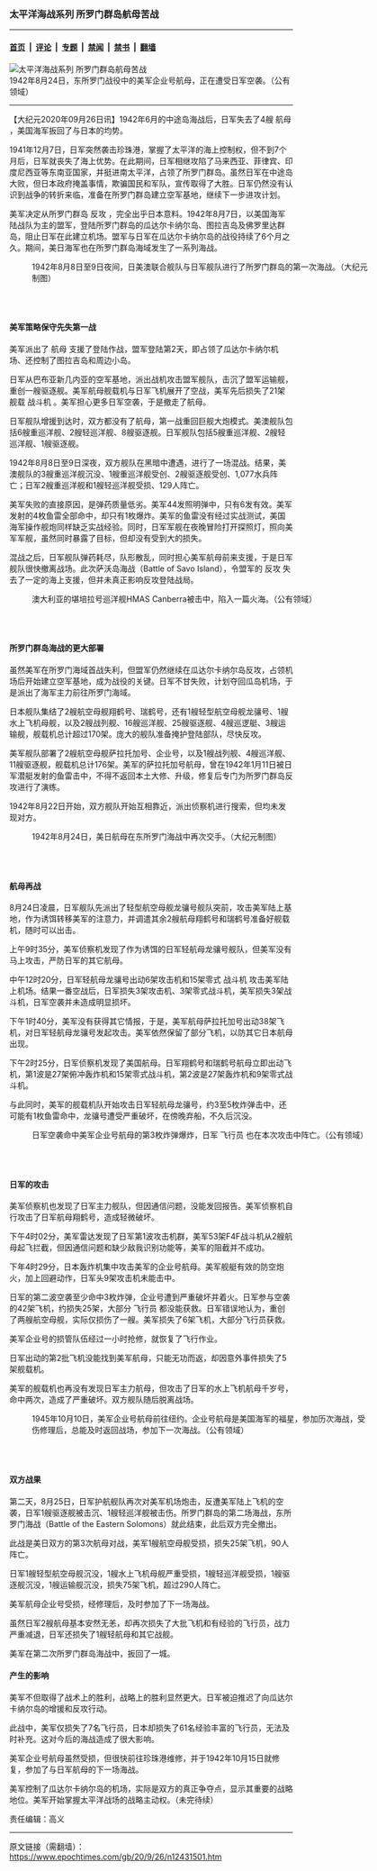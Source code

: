 ### 太平洋海战系列 所罗门群岛航母苦战

---

#### [首页](../../../..?n12431501) &nbsp;|&nbsp; [评论](../../../../../epoch-comment?n12431501) &nbsp;|&nbsp; [专题](../../../../../epoch-special?n12431501) &nbsp;|&nbsp; [禁闻](../../../../../epoch-news?n12431501) &nbsp;|&nbsp; [禁书](../../../../../books?n12431501) &nbsp;|&nbsp; [翻墙](https://github.com/gfw-breaker/nogfw/blob/master/README.md?n12431501)


<div><img alt="太平洋海战系列 所罗门群岛航母苦战" class="attachment-djy_600_400 size-djy_600_400 wp-post-image" src="https://i.epochtimes.com/assets/uploads/2020/09/USS_Enterprise_CV-6_under_attack_and_burning_during_the_Battle_of_the_Eastern_Solomons_on_24_August_1942_NH_97778-600x400.jpg"/>
<div class="caption">
 1942年8月24日，东所罗门战役中的美军企业号航母，正在遭受日军空袭。（公有领域）
</div></div><hr/><div class="post_content" id="artbody" itemprop="articleBody">
 <!-- article content begin -->
 <p>
  【大纪元2020年09月26日讯】1942年6月的中途岛海战后，日军失去了4艘
  <ok href="https://www.epochtimes.com/gb/tag/%E8%88%AA%E6%AF%8D.html">
   航母
  </ok>
  ，美国海军扳回了与日本的均势。
 </p>
 <p>
  1941年12月7日，日军突然袭击珍珠港，掌握了太平洋的海上控制权，但不到7个月后，日军就丧失了海上优势。在此期间，日军相继攻陷了马来西亚、菲律宾、印度尼西亚等东南亚国家，并挺进南太平洋，占领了所罗门群岛。虽然日军在中途岛大败，但日本政府掩盖事情，欺骗国民和军队，宣传取得了大胜。日军仍然没有认识到战争的转折来临，准备在所罗门群岛建立空军基地，继续下一步进攻计划。
 </p>
 <p>
  美军决定从所罗门群岛
  <ok href="https://www.epochtimes.com/gb/tag/%E5%8F%8D%E6%94%BB.html">
   反攻
  </ok>
  ，完全出乎日本意料。1942年8月7日，以美国海军陆战队为主的盟军，登陆所罗门群岛的瓜达尔卡纳尔岛、图拉吉岛及佛罗里达群岛，阻止日军在此建立机场。盟军与日军在瓜达尔卡纳尔岛的战役持续了6个月之久。期间，美日海军也在所罗门群岛海域发生了一系列海战。
 </p>
 <figure aria-describedby="caption-attachment-12431532" class="wp-caption aligncenter" id="attachment_12431532" style="width: 600px">
  <ok href="https://i.epochtimes.com/assets/uploads/2020/09/Battle-of-Savo-Island-map_19420809.jpg" target="_blank">
   <img alt="" class="size-large wp-image-12431532" src="https://i.epochtimes.com/assets/uploads/2020/09/Battle-of-Savo-Island-map_19420809-600x374.jpg"/>
  </ok>
  <br/><figcaption class="wp-caption-text" id="caption-attachment-12431532">
   1942年8月8日至9日夜间，日美澳联合舰队与日军舰队进行了所罗门群岛的第一次海战。（大纪元制图）
  </figcaption><br/>
 </figure><br/>
 <h4>
  <strong>
   美军策略保守先失第一战
  </strong>
 </h4>
 <p>
  美军派出了
  <ok href="https://www.epochtimes.com/gb/tag/%E8%88%AA%E6%AF%8D.html">
   航母
  </ok>
  支援了登陆作战，盟军登陆第2天，即占领了瓜达尔卡纳尔机场、还控制了图拉吉岛和周边小岛。
 </p>
 <p>
  日军从巴布亚新几内亚的空军基地，派出战机攻击盟军舰队，击沉了盟军运输舰，重创一艘驱逐舰。美军航母舰载机与日军飞机展开了空战，美军先后损失了21架舰载
  <ok href="https://www.epochtimes.com/gb/tag/%E6%88%98%E6%96%97%E6%9C%BA.html">
   战斗机
  </ok>
  。美军担心更多日军空袭，于是撤走了航母。
 </p>
 <p>
  日军舰队增援到达时，双方都没有了航母，第一战重回巨舰大炮模式。美澳舰队包括6艘重巡洋舰、2艘轻巡洋舰、8艘驱逐舰。日军舰队包括5艘重巡洋舰、2艘轻巡洋舰、1艘驱逐舰。
 </p>
 <p>
  1942年8月8日至9日深夜，双方舰队在黑暗中遭遇，进行了一场混战。结果，美澳舰队的3艘重巡洋舰沉没、1艘重巡洋舰受创、2艘驱逐舰受创、1,077水兵阵亡；日军2艘重巡洋舰和1艘轻巡洋舰受损、129人阵亡。
 </p>
 <p>
  美军失败的直接原因，是弹药质量低劣。美军44发照明弹中，只有6发有效。美军发射的4枚鱼雷全部命中，却只有1枚爆炸。美军的鱼雷没有经过实战测试，美国海军操作舰炮同样缺乏实战经验。同时，日军军舰在夜晚冒险打开探照灯，照向美军军舰，虽然同时暴露了目标，但却没有受到大的损失。
 </p>
 <p>
  混战之后，日军舰队弹药耗尽，队形散乱，同时担心美军航母前来支援，于是日军舰队很快撤离战场。此次萨沃岛海战（Battle of Savo Island），令盟军的
  <ok href="https://www.epochtimes.com/gb/tag/%E5%8F%8D%E6%94%BB.html">
   反攻
  </ok>
  失去了一定的海上支援，但并未真正影响反攻登陆战局。
 </p>
 <figure aria-describedby="caption-attachment-12431535" class="wp-caption aligncenter" id="attachment_12431535" style="width: 600px">
  <ok href="https://i.epochtimes.com/assets/uploads/2020/09/Sinking_HMAS_Canberra_D33_with_US_destroyers_on_9_August_1942.jpg" target="_blank">
   <img alt="" class="size-large wp-image-12431535" src="https://i.epochtimes.com/assets/uploads/2020/09/Sinking_HMAS_Canberra_D33_with_US_destroyers_on_9_August_1942-600x303.jpg"/>
  </ok>
  <br/><figcaption class="wp-caption-text" id="caption-attachment-12431535">
   澳大利亚的堪培拉号巡洋舰HMAS Canberra被击中，陷入一篇火海。（公有领域）
  </figcaption><br/>
 </figure><br/>
 <h4>
  <strong>
   所罗门群岛海战的更大部署
  </strong>
 </h4>
 <p>
  虽然美军在所罗门海域首战失利，但盟军仍然继续在瓜达尔卡纳尔岛反攻，占领机场后开始建立空军基地，成为战役的关键。日军不甘失败，计划夺回瓜岛机场，于是派出了海军主力前往所罗门海域。
 </p>
 <p>
  日本舰队集结了2艘航空母舰翔鹤号、瑞鹤号，还有1艘轻型航空母舰龙骧号、1艘水上飞机母舰，以及2艘战列舰、16艘巡洋舰、25艘驱逐舰、4艘巡逻艇、3艘运输舰，舰载机总计超过170架。庞大的舰队准备掩护登陆部队，尽快反攻。
 </p>
 <p>
  美军舰队部署了2艘航空母舰萨拉托加号、企业号，以及1艘战列舰、4艘巡洋舰、11艘驱逐舰，舰载机总计176架。美军的萨拉托加号航母，曾在1942年1月11日被日军潜艇发射的鱼雷击中，不得不返回本土大修、升级，修复后专门为所罗门群岛反攻进行了演练。
 </p>
 <p>
  1942年8月22日开始，双方舰队开始互相靠近，派出侦察机进行搜索，但均未发现对方。
 </p>
 <figure aria-describedby="caption-attachment-12431539" class="wp-caption aligncenter" id="attachment_12431539" style="width: 600px">
  <ok href="https://i.epochtimes.com/assets/uploads/2020/09/Battle-of-the-Eastern-Solomons_19420824.jpg" target="_blank">
   <img alt="" class="size-large wp-image-12431539" src="https://i.epochtimes.com/assets/uploads/2020/09/Battle-of-the-Eastern-Solomons_19420824-600x373.jpg"/>
  </ok>
  <br/><figcaption class="wp-caption-text" id="caption-attachment-12431539">
   1942年8月24日，美日航母在东所罗门海战中再次交手。（大纪元制图）
  </figcaption><br/>
 </figure><br/>
 <h4>
  <strong>
   航母再战
  </strong>
 </h4>
 <p>
  8月24日凌晨，日军舰队先派出了轻型航空母舰龙骧号舰队突前，攻击美军陆上基地，作为诱饵转移美军的注意力，并调遣其余2艘航母翔鹤号和瑞鹤号准备好舰载机，随时可以出击。
 </p>
 <p>
  上午9时35分，美军侦察机发现了作为诱饵的日军轻航母龙骧号舰队，但美军没有马上攻击，严防日军的其它航母。
 </p>
 <p>
  中午12时20分，日军轻航母龙骧号出动6架攻击机和15架零式
  <ok href="https://www.epochtimes.com/gb/tag/%E6%88%98%E6%96%97%E6%9C%BA.html">
   战斗机
  </ok>
  攻击美军陆上机场。结果一番空战后，日军损失3架攻击机、3架零式战斗机，美军损失3架战斗机，日军空袭并未造成明显损坏。
 </p>
 <p>
  下午1时40分，美军没有获得其它情报，于是，美军航母萨拉托加号出动38架飞机，对日军轻航母龙骧号发起攻击。美军依然保留了部分飞机，以防其它日本航母出现。
 </p>
 <p>
  下午2时25分，日军侦察机发现了美国航母。日军翔鹤号和瑞鹤号航母立即出动飞机，第1波是27架俯冲轰炸机和15架零式战斗机，第2波是27架轰炸机和9架零式战斗机。
 </p>
 <p>
  与此同时，美军的舰载机队开始攻击日军轻航母龙骧号，约3至5枚炸弹击中，还可能有1枚鱼雷命中，龙骧号遭受严重破坏，在傍晚弃船，不久后沉没。
 </p>
 <figure aria-describedby="caption-attachment-12431540" class="wp-caption aligncenter" id="attachment_12431540" style="width: 600px">
  <ok href="https://i.epochtimes.com/assets/uploads/2020/09/Japanese_bomb_hits_USS_Enterprise_CV-6_flight_deck_during_Battle_of_the_Eastern_Solomons_24_August_1942_80-G-17489.jpg" target="_blank">
   <img alt="" class="size-large wp-image-12431540" src="https://i.epochtimes.com/assets/uploads/2020/09/Japanese_bomb_hits_USS_Enterprise_CV-6_flight_deck_during_Battle_of_the_Eastern_Solomons_24_August_1942_80-G-17489-600x478.jpg"/>
  </ok>
  <br/><figcaption class="wp-caption-text" id="caption-attachment-12431540">
   日军空袭命中美军企业号航母的第3枚炸弹爆炸，日军
   <ok href="https://www.epochtimes.com/gb/tag/%E9%A3%9E%E8%A1%8C%E5%91%98.html">
    飞行员
   </ok>
   也在本次攻击中阵亡。（公有领域）
  </figcaption><br/>
 </figure><br/>
 <h4>
  <strong>
   日军的攻击
  </strong>
 </h4>
 <p>
  美军侦察机也发现了日军主力舰队，但因通信问题，没能发回报告。美军侦察机自行攻击了日军航母翔鹤号，造成轻微破坏。
 </p>
 <p>
  下午4时02分，美军雷达发现了日军第1波攻击机群，美军53架F4F战斗机从2艘航母起飞拦截，但因通信问题和缺少敌我识别功能等，美军的阻截并不成功。
 </p>
 <p>
  下年4时29分，日本轰炸机集中攻击美军的企业号航母。美军舰艇有效的防空炮火，加上回避动作，日军头9架攻击机未能击中。
 </p>
 <p>
  日军的第二波空袭至少命中3枚炸弹，企业号遭到严重破坏并着火。日军参与空袭的42架飞机，约损失25架，大部分
  <ok href="https://www.epochtimes.com/gb/tag/%E9%A3%9E%E8%A1%8C%E5%91%98.html">
   飞行员
  </ok>
  都没能获救。日军错误地认为，重创了两艘航空母舰，实际仅损伤了一艘。美军损失了6架飞机，大部分飞行员获救。
 </p>
 <p>
  美军企业号的损管队伍经过一小时抢修，就恢复了飞行作业。
 </p>
 <p>
  日军出动的第2批飞机没能找到美军航母，只能无功而返，却因意外事件损失了5架舰载机。
 </p>
 <p>
  美军的舰载机也再没有发现日军主力航母，但攻击了日军的水上飞机航母千岁号，命中两次，造成了严重破坏。双方舰队随后脱离战场。
 </p>
 <figure aria-describedby="caption-attachment-12431576" class="wp-caption aligncenter" id="attachment_12431576" style="width: 600px">
  <ok href="https://i.epochtimes.com/assets/uploads/2020/09/725px-USS_Enterprise_CV-6_underway_towards_the_Panama_Canal_on_10_October_1945_80-G-701166.jpg" target="_blank">
   <img alt="" class="size-large wp-image-12431576" src="https://i.epochtimes.com/assets/uploads/2020/09/725px-USS_Enterprise_CV-6_underway_towards_the_Panama_Canal_on_10_October_1945_80-G-701166-600x745.jpg"/>
  </ok>
  <br/><figcaption class="wp-caption-text" id="caption-attachment-12431576">
   1945年10月10日，美军企业号航母前往纽约。企业号航母是美国海军的福星，参加历次海战，受伤修理后，总能及时返回战场，参加下一次海战。（公有领域）
  </figcaption><br/>
 </figure><br/>
 <h4>
  <strong>
   双方战果
  </strong>
 </h4>
 <p>
  第二天，8月25日，日军护航舰队再次对美军机场炮击，反遭美军陆上飞机的空袭，日军1艘驱逐舰被击沉、1艘轻巡洋舰被击伤。所罗门群岛的第二场海战，东所罗门海战（Battle of the Eastern Solomons）就此结束，此后双方完全撤出。
 </p>
 <p>
  此战是美日双方的第3次航母对战，美军1艘航空母舰受损，损失25架飞机，90人阵亡。
 </p>
 <p>
  日军1艘轻型航空母舰沉没，1艘水上飞机母舰严重受损，1艘轻巡洋舰受损，1艘驱逐舰沉没，1艘运输舰沉没，损失75架飞机，超过290人阵亡。
 </p>
 <p>
  美军航母企业号受损，经修理后，及时参加了下一场海战。
 </p>
 <p>
  虽然日军2艘航母基本安然无恙，却再次损失了大批飞机和有经验的飞行员，战力严重减退，日军还损失了1艘轻航母和其它战舰。
 </p>
 <p>
  美军在第二次所罗门群岛海战中，扳回了一城。
 </p>
 <h4>
  <strong>
   产生的影响
  </strong>
 </h4>
 <p>
  美军不但取得了战术上的胜利，战略上的胜利显然更大。日军被迫推迟了向瓜达尔卡纳尔岛的增援和反攻行动。
 </p>
 <p>
  此战中，美军仅损失了7名飞行员，日本却损失了61名经验丰富的飞行员，无法及时补充。这对今后的海战造成了很大影响。
 </p>
 <p>
  美军企业号航母虽然受损，但很快前往珍珠港维修，并于1942年10月15日就修复，参加了与日军航母的下一场海战。
 </p>
 <p>
  美军控制了瓜达尔卡纳尔岛的机场，实际是双方的真正争夺点，显示其重要的战略地位。美军开始掌握太平洋战场的战略主动权。（未完待续）
 </p>
 <p>
  责任编辑：高义
 </p>
 <!-- article content end -->
 <div id="below_article_ad">
 </div>
</div>


---

原文链接（需翻墙）：https://www.epochtimes.com/gb/20/9/26/n12431501.htm